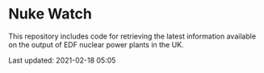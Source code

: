 # Nuke Watch

This repository includes code for retrieving the latest information available on the output of EDF nuclear power plants in the UK.

Last updated: 2021-02-18 05:05